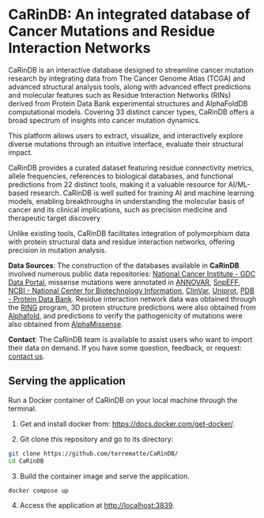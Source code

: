 # CaRinDB: An integrated database of Cancer Mutations and Residue Interaction Networks

CaRinDB is an interactive database designed to streamline cancer mutation research by integrating data from The Cancer Genome Atlas (TCGA) and advanced structural analysis tools, along with advanced effect predictions and molecular features such as Residue Interaction Networks (RINs) derived from Protein Data Bank experimental structures and AlphaFoldDB computational models. Covering 33 distinct cancer types, CaRinDB offers a broad spectrum of insights into cancer mutation dynamics.

This platform allows users to extract, visualize, and interactively explore diverse mutations through an intuitive interface, evaluate their structural impact. 

CaRinDB provides a curated dataset featuring residue connectivity metrics, allele frequencies, references to biological databases, and functional predictions from 22 distinct tools, making it a valuable resource for AI/ML-based research. CaRinDB is well suited for training AI and machine learning models, enabling breakthroughs in understanding the molecular basis of cancer and its clinical implications, such as precision medicine and therapeutic target discovery

Unlike existing tools, CaRinDB facilitates integration of polymorphism data with protein structural data and residue interaction networks, offering precision in mutation analysis.

**Data Sources**: The construction of the databases available in **CaRinDB** involved numerous public data repositories: [National Cancer Institute - GDC Data Portal](https://portal.gdc.cancer.gov/repository), missense mutations were annotated in [ANNOVAR](https://annovar.openbioinformatics.org/en/latest/user-guide/download/), [SnpEFF](https://pcingola.github.io/SnpEff/), [NCBI - National Center for Biotechnology Information](https://www.ncbi.nlm.nih.gov/), [ClinVar](https://www.ncbi.nlm.nih.gov/clinvar/), [Uniprot](https://www.uniprot.org/uploadlists), [PDB - Protein Data Bank](https://www.rcsb.org/). Residue interaction network data was obtained through the [RING](https://ring.biocomputingup.it/submit) program, 3D protein structure predictions were also obtained from [Alphafold](https://alphafold.ebi.ac.uk/), and predictions to verify the pathogenicity of mutations were also obtained from [AlphaMissense](https://alphamissense.hegelab.org/).

**Contact**: The CaRinDB team is available to assist users who want to import their data on demand. If you have some question, feedback, or request: [contact us](https://bioinfo.imd.ufrn.br/CaRinDB/).

## Serving the application

Run a Docker container of CaRinDB on your local machine through the terminal.

1. Get and install docker from: <https://docs.docker.com/get-docker/>.

2. Git clone this repository and go to its directory:

```bash
git clone https://github.com/terrematte/CaRinDB/
cd CaRinDB
```

3. Build the container image and serve the application.

```bash
docker compose up
```
     
4. Access the application at <http://localhost:3839>.
